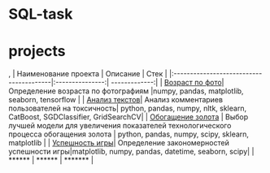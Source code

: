 # SQL-task

# projects
, 
| Наименование проекта                  | Описание  | Стек |
|:----------------------------------------|:---------------:| -------------:|
| [Возраст по фото](https://github.com/Nikopoll01/portfolio/tree/main/age_by_photo)| Определение возраста по фотографиям |numpy, pandas, matplotlib, seaborn, tensorflow |
| [Анализ текстов](https://github.com/Nikopoll01/portfolio/tree/main/toxic_text)| Анализ комментариев пользователей на токсичность| python, pandas, numpy, nltk, sklearn, CatBoost, SGDClassifier, GridSearchCV|
| [Обогащение золота](https://github.com/Nikopoll01/portfolio/tree/main/gold_recovery)    | Выбор лучшей модели для увеличения показателей технологического процесса обогащения золота      |      python, pandas, numpy, scipy, sklearn, matplotlib |
| [Успешность игры](https://github.com/Nikopoll01/portfolio/tree/main/success_games)| Определение закономерностей успешности игры|matplotlib, numpy, pandas, datetime, seaborn, scipy|
| ******     | ******        |       ******* |
